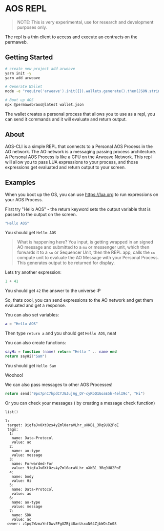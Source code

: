 # AOS REPL

> NOTE: This is very experimental, use for research and development purposes only.

The repl is a thin client to access and execute ao contracts on the permaweb.

## Getting Started

```sh
# create new project add arweave
yarn init -y
yarn add arweave

# Generate Wallet
node -e "require('arweave').init({}).wallets.generate().then(JSON.stringify).then(console.log.bind(console))" > wallet.json

# Boot up AOS
npx @permaweb/aos@latest wallet.json
```

The wallet creates a personal process that allows you to use as a repl, you can send it commands and it will evaluate and return output.

## About

AOS-CLI is a simple REPL that connects to a Personal AOS Process in the AO network. The AO network is a messaging passing process architecture. A Personal AOS Process is like a CPU on the Arweave Network. This repl will allow you to pass LUA expressions to your process, and those expressions get evaluated and return output to your screen.  

## Examples

When you boot up the OS, you can use https://lua.org to run expressions on your AOS Process.

First try "Hello AOS" - the return keyword sets the output variable that is passed to the output on the screen.

```lua
"Hello AOS"
```

You should get `Hello AOS`

> What is happening here? You input, is getting wrapped in an signed AO message and submitted to a `mu` or messenger unit, which then forwards it to a `su` or Sequencer Unit, then the REPL app, calls the `cu` compute unit to evaluate the AO Message with your Personal Process. This generates output to be returned for display.

Lets try another expression:

```lua
1 + 41
```

You should get `42` the answer to the universe :P

So, thats cool, you can send expressions to the AO network and get them evaluated and get a response.

You can also set variables:

```lua
a = "Hello AOS"
```

Then type `return a` and you should get `Hello AOS`, neat

You can also create functions:

```lua
sayHi = function (name) return "Hello " .. name end
return sayHi("Sam")
```

You should get `Hello Sam`

Woohoo!

We can also pass messages to other AOS Processes!

```lua
return send("9ps7pnC7hpdCYJGJujAg_QY-cyKbQ1GoaE5h-4elI9c", "Hi")
```

Or you can check your messages ( by creating a message check function)

```lua
list()
```

```
1: 
 target: 9iqfaJv0XtOzs4yZml0araVLhr_uXKB1_3Rq9U82PoE
 tags: 
  1: 
   name: Data-Protocol
   value: ao
  2: 
   name: ao-type
   value: message
  3: 
   name: Forwarded-For
   value: 9iqfaJv0XtOzs4yZml0araVLhr_uXKB1_3Rq9U82PoE
  4: 
   name: body
   value: Hi
  5: 
   name: Data-Protocol
   value: ao
  6: 
   name: ao-type
   value: message
  7: 
   name: SDK
   value: ao
 owner: z1pq2WzmaYnfDwvEFgUZBj48anUsxxN64ZjbWOsIn08
```


